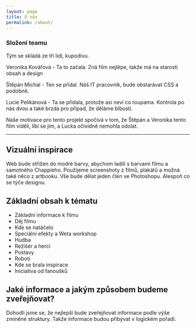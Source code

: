 ```yaml
---
layout: page
title: O nás
permalink: /about/
---
```


### Složení teamu

Tým se skládá ze tří lidí, kupodivu.

Veronika Kovářová - Ta to začala. Zná film nejlépe, takže má na starosti obsah a design

Štěpán Michal - Ten se přidal. Náš IT pracovník, bude obstarávat CSS a podobně.

Lucie Pelikánová - Ta se přidala, protože asi neví co roupama. Kontrola po nás dvou a také brzda pro případ, že děláme blbosti.

Naše motivace pro tento projekt spočívá v tom, že Štěpán a Veronika tento film viděli, líbí se jim, a Lucka očividně nemohla odolat.

---

## Vizuální inspirace

Web bude střižen do modré barvy, abychom ladili s barvami filmu a samotného Chappieho. Použijeme screenshoty z filmů, plakátů a možná také něco z artbooku. Vše bude dělat jeden člen ve Photoshopu. Alespoň co se týče designu.

## Základní obsah k tématu

+ Základní informace k filmu
+ Děj filmu
+ Kde se natáčelo
+ Speciální efekty a Weta workshop
+ Hudba
+ Režišér a herci
+ Postavy
+ Roboti
+ Kde se brala inspirace
+ Iniciativa od fanoušků

## Jaké informace a jakým způsobem budeme zveřejňovat?

Dohodli jsme se, že nejlepší bude zveřejňovat informace podle výše zmíněné struktury. Takže informace budou přibývat v logickém pořadí.
